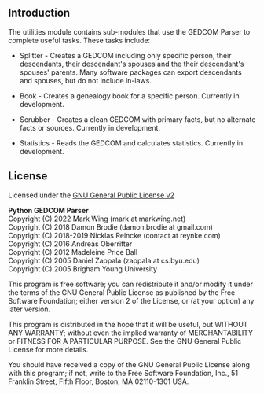 ## Introduction

The utilities module contains sub-modules that use the GEDCOM Parser to complete useful tasks.  These tasks include:

* Splitter - Creates a GEDCOM including only specific person, their descendants, their descendant's spouses and the their descendant's spouses' parents.  Many software packages can export descendants and spouses, but do not include in-laws.

* Book - Creates a genealogy book for a specific person.  Currently in development.

* Scrubber - Creates a clean GEDCOM with primary facts, but no alternate facts or sources.  Currently in development.

* Statistics - Reads the GEDCOM and calculates statistics.  Currently in development.

## License

Licensed under the [GNU General Public License v2](http://www.gnu.org/licenses/gpl-2.0.html)

**Python GEDCOM Parser**
<br>Copyright (C) 2022 Mark Wing (mark at markwing.net)
<br>Copyright (C) 2018 Damon Brodie (damon.brodie at gmail.com)
<br>Copyright (C) 2018-2019 Nicklas Reincke (contact at reynke.com)
<br>Copyright (C) 2016 Andreas Oberritter
<br>Copyright (C) 2012 Madeleine Price Ball
<br>Copyright (C) 2005 Daniel Zappala (zappala at cs.byu.edu)
<br>Copyright (C) 2005 Brigham Young University

This program is free software; you can redistribute it and/or modify
it under the terms of the GNU General Public License as published by
the Free Software Foundation; either version 2 of the License, or
(at your option) any later version.

This program is distributed in the hope that it will be useful,
but WITHOUT ANY WARRANTY; without even the implied warranty of
MERCHANTABILITY or FITNESS FOR A PARTICULAR PURPOSE.  See the
GNU General Public License for more details.

You should have received a copy of the GNU General Public License along
with this program; if not, write to the Free Software Foundation, Inc.,
51 Franklin Street, Fifth Floor, Boston, MA 02110-1301 USA.
